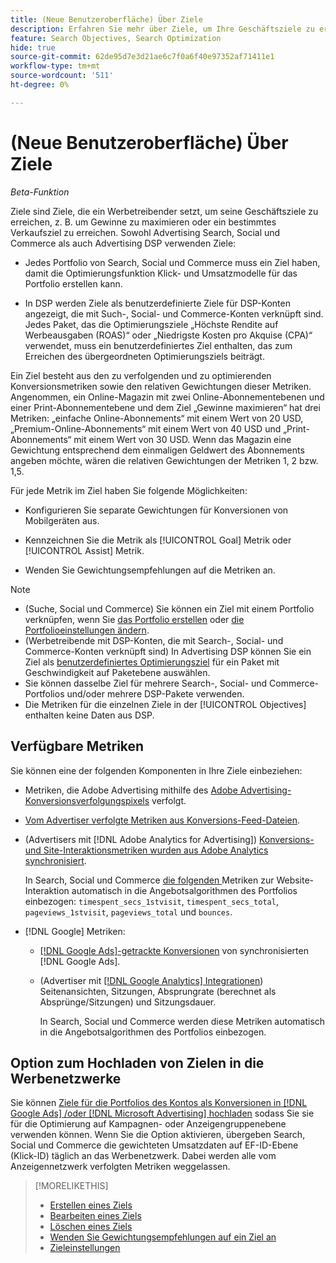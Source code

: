 ```yaml
---
title: (Neue Benutzeroberfläche) Über Ziele
description: Erfahren Sie mehr über Ziele, um Ihre Geschäftsziele zu erreichen.
feature: Search Objectives, Search Optimization
hide: true
source-git-commit: 62de95d7e3d21ae6c7f0a6f40e97352af71411e1
workflow-type: tm+mt
source-wordcount: '511'
ht-degree: 0%

---
```


# (Neue Benutzeroberfläche) Über Ziele

*Beta-Funktion*

Ziele sind Ziele, die ein Werbetreibender setzt, um seine Geschäftsziele zu erreichen, z. B. um Gewinne zu maximieren oder ein bestimmtes Verkaufsziel zu erreichen. Sowohl Advertising Search, Social und Commerce als auch Advertising DSP verwenden Ziele:

* Jedes Portfolio von Search, Social und Commerce muss ein Ziel haben, damit die Optimierungsfunktion Klick- und Umsatzmodelle für das Portfolio erstellen kann.

* In DSP werden Ziele als benutzerdefinierte Ziele für DSP-Konten angezeigt, die mit Such-, Social- und Commerce-Konten verknüpft sind. Jedes Paket, das die Optimierungsziele „Höchste Rendite auf Werbeausgaben (ROAS)“ oder „Niedrigste Kosten pro Akquise (CPA)“ verwendet, muss ein benutzerdefiniertes Ziel enthalten, das zum Erreichen des übergeordneten Optimierungsziels beiträgt.

Ein Ziel besteht aus den zu verfolgenden und zu optimierenden Konversionsmetriken sowie den relativen Gewichtungen dieser Metriken. Angenommen, ein Online-Magazin mit zwei Online-Abonnementebenen und einer Print-Abonnementebene und dem Ziel „Gewinne maximieren“ hat drei Metriken: „einfache Online-Abonnements“ mit einem Wert von 20 USD, „Premium-Online-Abonnements“ mit einem Wert von 40 USD und „Print-Abonnements“ mit einem Wert von 30 USD. Wenn das Magazin eine Gewichtung entsprechend dem einmaligen Geldwert des Abonnements angeben möchte, wären die relativen Gewichtungen der Metriken 1, 2 bzw. 1,5.

Für jede Metrik im Ziel haben Sie folgende Möglichkeiten:

* Konfigurieren Sie separate Gewichtungen für Konversionen von Mobilgeräten aus.

* Kennzeichnen Sie die Metrik als [!UICONTROL Goal] Metrik oder [!UICONTROL Assist] Metrik.

* Wenden Sie Gewichtungsempfehlungen auf die Metriken an.

>[!NOTE]
>* (Suche, Social und Commerce) Sie können ein Ziel mit einem Portfolio verknüpfen, wenn Sie [das Portfolio erstellen](/help/search-social-commerce/new-ui/manage/portfolios/portfolio-create.md) oder [die Portfolioeinstellungen ändern](/help/search-social-commerce/new-ui/manage/portfolios/portfolio-edit.md).
>* (Werbetreibende mit DSP-Konten, die mit Search-, Social- und Commerce-Konten verknüpft sind) In Advertising DSP können Sie ein Ziel als [benutzerdefiniertes Optimierungsziel](/help/dsp/campaign-management/packages/package-settings.md) für ein Paket mit Geschwindigkeit auf Paketebene auswählen.
>* Sie können dasselbe Ziel für mehrere Search-, Social- und Commerce-Portfolios und/oder mehrere DSP-Pakete verwenden.
>* Die Metriken für die einzelnen Ziele in der [!UICONTROL Objectives] enthalten keine Daten aus DSP.

## Verfügbare Metriken

Sie können eine der folgenden Komponenten in Ihre Ziele einbeziehen:

* Metriken, die Adobe Advertising mithilfe des [Adobe Advertising-Konversionsverfolgungspixels](/help/search-social-commerce/tracking/conversion-tracking-advertising.md) verfolgt.

* [Vom Advertiser verfolgte Metriken aus Konversions-Feed-Dateien](/help/search-social-commerce/tracking/conversion-tracking-about.md).<!-- Search only, or might DSP-only clients also have these? -->

* (Advertisers mit [!DNL Adobe Analytics for Advertising]) [Konversions- und Site-Interaktionsmetriken wurden aus Adobe Analytics synchronisiert](/help/integrations/analytics/overview.md).

  In Search, Social und Commerce [ die folgenden ](/help/integrations/analytics/analytics-data-in-advertising.md)Metriken zur Website-Interaktion automatisch in die Angebotsalgorithmen des Portfolios einbezogen: `timespent_secs_1stvisit`, `timespent_secs_total`, `pageviews_1stvisit`, `pageviews_total` und `bounces`.

* [!DNL Google] Metriken:<!-- Search only, or might DSP-only clients also have these? -->

   * [[!DNL Google Ads]-getrackte Konversionen](/help/search-social-commerce/campaign-management/introduction/google-conversion-data.md) von synchronisierten [!DNL Google Ads].

   * (Advertiser mit [[!DNL Google Analytics] Integrationen](/help/search-social-commerce/admin/data-sources/data-source-about.md)) Seitenansichten, Sitzungen, Absprungrate (berechnet als Absprünge/Sitzungen) und Sitzungsdauer.

     In Search, Social und Commerce werden diese Metriken automatisch in die Angebotsalgorithmen des Portfolios einbezogen.

## Option zum Hochladen von Zielen in die Werbenetzwerke

Sie können [ Ziele für die Portfolios des Kontos als Konversionen in  [!DNL Google Ads] /oder  [!DNL Microsoft Advertising]  hochladen](/help/search-social-commerce/tools/objective-upload-to-networks.md) sodass Sie sie für die Optimierung auf Kampagnen- oder Anzeigengruppenebene verwenden können. Wenn Sie die Option aktivieren, übergeben Search, Social und Commerce die gewichteten Umsatzdaten auf EF-ID-Ebene (Klick-ID) täglich an das Werbenetzwerk. Dabei werden alle vom Anzeigennetzwerk verfolgten Metriken weggelassen.

>[!MORELIKETHIS]
>
>* [Erstellen eines Ziels](objective-create.md)
>* [Bearbeiten eines Ziels](objective-edit.md)
>* [Löschen eines Ziels](objective-delete.md)
>* [Wenden Sie Gewichtungsempfehlungen auf ein Ziel an](objective-apply-weight-recommendations.md)
>* [Zieleinstellungen](objective-settings.md)
